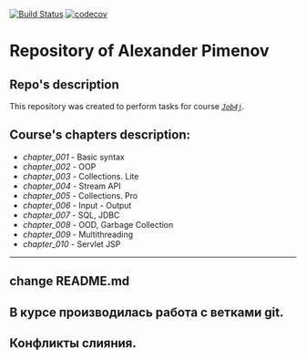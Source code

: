 [![Build Status](https://travis-ci.org/alexander-pimenov/job4j.svg?branch=master)](https://travis-ci.org/alexander-pimenov/job4j)
[![codecov](https://codecov.io/gh/alexander-pimenov/job4j/branch/master/graph/badge.svg)](https://codecov.io/gh/alexander-pimenov/job4j)

# Repository of Alexander Pimenov
<!--Курс _Job4j_. https://job4j.ru/-->
## Repo's description
This repository was created to perform tasks for course _[`Job4j`](http://job4j.ru/)._

## Course's chapters description:
* *chapter_001* - Basic syntax
* *chapter_002* - OOP
* *chapter_003* - Collections. Lite
* *chapter_004* - Stream API
* *chapter_005* - Collections. Pro
* *chapter_006* - Input - Output
* *chapter_007* - SQL, JDBC
* *chapter_008* - OOD, Garbage Collection 
* *chapter_009* - Multithreading
* *chapter_010* - Servlet JSP

---

## change README.md
## В курсе производилась работа с ветками git.
## Конфликты слияния.

<!--
* *chapter_011* - 
* *chapter_012* - 
* *chapter_013* - 
* *chapter_014* - 
--> 


<!--
* *chapter_001* - Basic syntax
* *chapter_002* - OOP
* *chapter_003* - Collections. Lite
* *chapter_004* - Stream API
* *chapter_005* - Collections. Pro
* *chapter_006* - Multithreading
* *chapter_007* - SQL, JDBC
* *chapter_008* - IO
* *chapter_009* - OOD
* *chapter_010* - Garbage Collection
* *chapter_011* - Advanced algorithms
* *chapter_012* - Servlet/JSP 
* *chapter_013* - Hibernate 
* *chapter_014* - Spring 
-->
